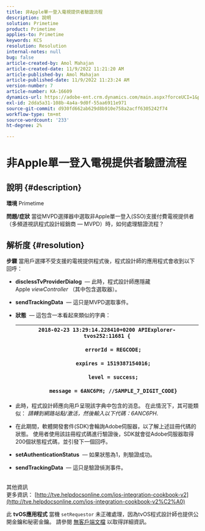 ```yaml
---
title: 非Apple單一登入電視提供者驗證流程
description: 說明
solution: Primetime
product: Primetime
applies-to: Primetime
keywords: KCS
resolution: Resolution
internal-notes: null
bug: false
article-created-by: Amol Mahajan
article-created-date: 11/9/2022 11:21:20 AM
article-published-by: Amol Mahajan
article-published-date: 11/9/2022 11:23:24 AM
version-number: 7
article-number: KA-16609
dynamics-url: https://adobe-ent.crm.dynamics.com/main.aspx?forceUCI=1&pagetype=entityrecord&etn=knowledgearticle&id=214140a2-2060-ed11-9561-6045bd006268
exl-id: 2dda5a31-108b-4a4a-9d0f-55aa6911e971
source-git-commit: d930fd662ab629d8b910e758a2acff6305242f74
workflow-type: tm+mt
source-wordcount: '233'
ht-degree: 2%

---
```


# 非Apple單一登入電視提供者驗證流程

## 說明 {#description}

<b>環境</b>
Primetime


<b>問題/症狀</b>
當從MVPD選擇器中選取非Apple單一登入(SSO)支援付費電視提供者（多頻道視訊程式設計經銷商 — MVPD）時，如何處理驗證流程？


## 解析度 {#resolution}

<b>步驟</b>
當用戶選擇不受支援的電視提供程式後，程式設計師的應用程式會收到以下回呼：

- <b>disclessTvProviderDialog</b>  — 此時，程式設計師應隱藏Apple *viewController* （其中包含選取器）。
- <b>sendTrackingData</b>  — 這只是MVPD選取事件。
- <b>狀態</b>  — 這包含一本看起來類似的字典：

   | `2018-02-23 13:29:14.228410+0200 APIExplorer-tvos252:11681 {`<br><br>`    errorId = REGCODE;`<br><br>`    expires = 1519387154016;`<br><br>`    level = success;`<br><br>`    message = 6ANC6PH; //SAMPLE_7_DIGIT_CODE}` |
   | --- |


- 此時，程式設計師應向用戶呈現該字典中包含的消息。 在此情況下，其可能類似： *請轉到網路站點/激活，然後輸入以下代碼：6ANC6PH*.
- 在此期間，軟體開發套件(SDK)會輪詢Adobe伺服器，以了解上述註冊代碼的狀態。 使用者使用該註冊程式碼進行驗證後，SDK就會從Adobe伺服器取得200個狀態程式碼，並引發下一個回呼。


- <b>setAuthenticationStatus</b>  — 如果狀態為1，則驗證成功。


- <b>sendTrackingData </b> — 這只是驗證偵測事件。

<br>其他資訊<br>
更多資訊： [http://tve.helpdocsonline.com/ios-integration-cookbook-v2](http://tve.helpdocsonline.com/ios-integration-cookbook-v2%C2%A0)

此 <b>tvOS應用程式</b> 當機 `setRequestor` 未正確處理，因為tvOS程式設計師也提供公開金鑰和秘密金鑰。 請參閱 [無客戶端文檔](http://tve.helpdocsonline.com/clientless-integration-cookbook-v2$create_dev) 以取得詳細資訊。
